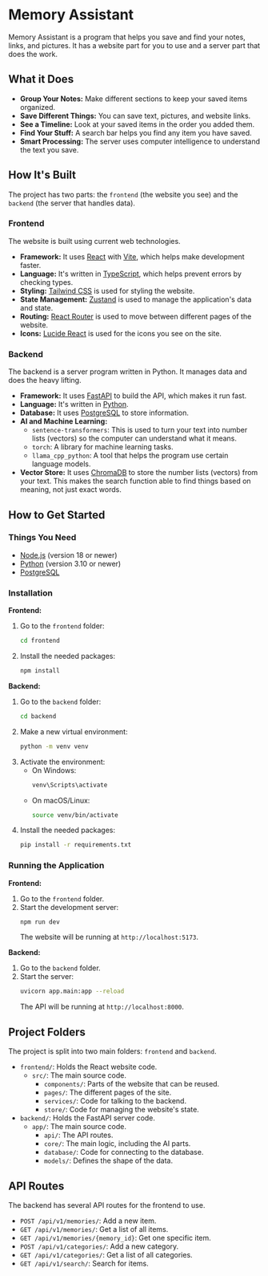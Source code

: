 # Memory Assistant

Memory Assistant is a program that helps you save and find your notes, links, and pictures. It has a website part for you to use and a server part that does the work.

## What it Does

*   **Group Your Notes:** Make different sections to keep your saved items organized.
*   **Save Different Things:** You can save text, pictures, and website links.
*   **See a Timeline:** Look at your saved items in the order you added them.
*   **Find Your Stuff:** A search bar helps you find any item you have saved.
*   **Smart Processing:** The server uses computer intelligence to understand the text you save.

## How It's Built

The project has two parts: the `frontend` (the website you see) and the `backend` (the server that handles data).

### Frontend

The website is built using current web technologies.

*   **Framework:** It uses [React](https://react.dev/) with [Vite](https://vitejs.dev/), which helps make development faster.
*   **Language:** It's written in [TypeScript](https://www.typescriptlang.org/), which helps prevent errors by checking types.
*   **Styling:** [Tailwind CSS](https://tailwindcss.com/) is used for styling the website.
*   **State Management:** [Zustand](https://zustand-demo.pmnd.rs/) is used to manage the application's data and state.
*   **Routing:** [React Router](https://reactrouter.com/) is used to move between different pages of the website.
*   **Icons:** [Lucide React](https://lucide.dev/guide/packages/lucide-react) is used for the icons you see on the site.

### Backend

The backend is a server program written in Python. It manages data and does the heavy lifting.

*   **Framework:** It uses [FastAPI](https://fastapi.tiangolo.com/) to build the API, which makes it run fast.
*   **Language:** It's written in [Python](https://www.python.org/).
*   **Database:** It uses [PostgreSQL](https://www.postgresql.org/) to store information.
*   **AI and Machine Learning:**
    *   `sentence-transformers`: This is used to turn your text into number lists (vectors) so the computer can understand what it means.
    *   `torch`: A library for machine learning tasks.
    *   `llama_cpp_python`: A tool that helps the program use certain language models.
*   **Vector Store:** It uses [ChromaDB](https://www.trychroma.com/) to store the number lists (vectors) from your text. This makes the search function able to find things based on meaning, not just exact words.

## How to Get Started

### Things You Need

*   [Node.js](https://nodejs.org/en) (version 18 or newer)
*   [Python](https://www.python.org/downloads/) (version 3.10 or newer)
*   [PostgreSQL](https://www.postgresql.org/download/)

### Installation

**Frontend:**

1.  Go to the `frontend` folder:
    ```bash
    cd frontend
    ```
2.  Install the needed packages:
    ```bash
    npm install
    ```

**Backend:**

1.  Go to the `backend` folder:
    ```bash
    cd backend
    ```
2.  Make a new virtual environment:
    ```bash
    python -m venv venv
    ```
3.  Activate the environment:
    *   On Windows:
        ```bash
        venv\Scripts\activate
        ```
    *   On macOS/Linux:
        ```bash
        source venv/bin/activate
        ```
4.  Install the needed packages:
    ```bash
    pip install -r requirements.txt
    ```

### Running the Application

**Frontend:**

1.  Go to the `frontend` folder.
2.  Start the development server:
    ```bash
    npm run dev
    ```
    The website will be running at `http://localhost:5173`.

**Backend:**

1.  Go to the `backend` folder.
2.  Start the server:
    ```bash
    uvicorn app.main:app --reload
    ```
    The API will be running at `http://localhost:8000`.

## Project Folders

The project is split into two main folders: `frontend` and `backend`.

*   `frontend/`: Holds the React website code.
    *   `src/`: The main source code.
        *   `components/`: Parts of the website that can be reused.
        *   `pages/`: The different pages of the site.
        *   `services/`: Code for talking to the backend.
        *   `store/`: Code for managing the website's state.
*   `backend/`: Holds the FastAPI server code.
    *   `app/`: The main source code.
        *   `api/`: The API routes.
        *   `core/`: The main logic, including the AI parts.
        *   `database/`: Code for connecting to the database.
        *   `models/`: Defines the shape of the data.

## API Routes

The backend has several API routes for the frontend to use.

*   `POST /api/v1/memories/`: Add a new item.
*   `GET /api/v1/memories/`: Get a list of all items.
*   `GET /api/v1/memories/{memory_id}`: Get one specific item.
*   `POST /api/v1/categories/`: Add a new category.
*   `GET /api/v1/categories/`: Get a list of all categories.
*   `GET /api/v1/search/`: Search for items.